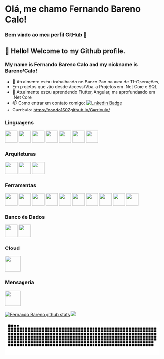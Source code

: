 # Olá, me chamo Fernando Bareno Calo! 
### Bem vindo ao meu perfil GitHub 👋

## 👋 Hello! Welcome to my Github profile.
### My name is Fernando Bareno Calo and my nickname is Bareno/Calo!

- 🔭 Atualmente estou trabalhando no Banco Pan na area de TI-Operações, 
-   Em projetos que vão desde Access/Vba, a Projetos em .Net Core e SQL
- 🌱 Atualmente estou aprendendo Flutter, Angular, me aprofundando em .Net Core
- 📫 Como entrar em contato comigo: [![Linkedin Badge](https://img.shields.io/badge/-LinkedIn-blue?style=flat-square&logo=Linkedin&logoColor=white&link=https://www.linkedin.com/in/fernando-bareno-calo/)](https://www.linkedin.com/in/fernando-bareno-calo/)
- Curriculo: https://nando1507.github.io/Curriculo/


### Linguagens
<img src="https://cdn.jsdelivr.net/gh/devicons/devicon/icons/csharp/csharp-original.svg" width="40" height="40"/>  <img src="https://cdn.jsdelivr.net/gh/devicons/devicon/icons/python/python-original.svg" width="40" height="40"/> <img src="https://cdn.jsdelivr.net/gh/devicons/devicon/icons/dart/dart-original.svg" width="40" height="40"/> <img src="https://cdn.jsdelivr.net/gh/devicons/devicon/icons/r/r-original.svg" width="40" height="40"/> <img src="https://cdn.jsdelivr.net/gh/devicons/devicon/icons/html5/html5-original.svg" width="40" height="40"/> <img src="https://cdn.jsdelivr.net/gh/devicons/devicon/icons/css3/css3-original.svg"  width="40" height="40"/> <img src="https://cdn.jsdelivr.net/gh/devicons/devicon/icons/javascript/javascript-original.svg" width="40" height="40"/>          
          
### Arquiteturas
<img src="https://cdn.jsdelivr.net/gh/devicons/devicon/icons/dotnetcore/dotnetcore-original.svg" width="40" height="40"/> <img src="https://cdn.jsdelivr.net/gh/devicons/devicon/icons/flutter/flutter-original.svg" width="40" height="40"/> <img src="https://cdn.jsdelivr.net/gh/devicons/devicon/icons/angularjs/angularjs-original.svg" width="40" height="40"/>

### Ferramentas
<img src="https://cdn.jsdelivr.net/gh/devicons/devicon/icons/git/git-original.svg" width="40" height="40"/> <img src="https://cdn.jsdelivr.net/gh/devicons/devicon/icons/jira/jira-original-wordmark.svg" width="40" height="40"/> <img src="https://cdn.jsdelivr.net/gh/devicons/devicon/icons/visualstudio/visualstudio-plain.svg" width="40" height="40"/> <img src="https://cdn.jsdelivr.net/gh/devicons/devicon/icons/vscode/vscode-original.svg" width="40" height="40"/> <img src="https://cdn.jsdelivr.net/gh/devicons/devicon/icons/intellij/intellij-original-wordmark.svg"  width="40" height="40"/> <img src="https://cdn.jsdelivr.net/gh/devicons/devicon/icons/jupyter/jupyter-original-wordmark.svg" width="40" height="40" /> <img src="https://cdn.jsdelivr.net/gh/devicons/devicon/icons/rstudio/rstudio-original.svg" width="40" height="40"/> <img src="https://cdn.jsdelivr.net/gh/devicons/devicon/icons/nuget/nuget-original.svg" width="40" height="40" />  <img src="https://cdn.jsdelivr.net/gh/devicons/devicon/icons/github/github-original.svg" width="40" height="40"/> <img src="https://cdn.jsdelivr.net/gh/devicons/devicon/icons/anaconda/anaconda-original.svg" width="40" height="40"/>
          
          
### Banco de Dados
<img  class="change-my-color" src="https://cdn.jsdelivr.net/gh/devicons/devicon/icons/microsoftsqlserver/microsoftsqlserver-plain-wordmark.svg" width="40" height="40"/> <img src="https://cdn.jsdelivr.net/gh/devicons/devicon/icons/mysql/mysql-original.svg" width="40" height="40"  />

### Cloud
<img src="https://cdn.jsdelivr.net/gh/devicons/devicon/icons/amazonwebservices/amazonwebservices-plain-wordmark.svg" width="50" height="50" />

### Mensageria
<img src="https://cdn.jsdelivr.net/gh/devicons/devicon/icons/apachekafka/apachekafka-original-wordmark.svg" width="50" height="50"/>
          


[![Fernando Bareno github stats](https://github-readme-stats.vercel.app/api?username=nando1507&theme=dark&show_icons=true&count_private=true)](https://github.com/nando1507)
<img src="https://github-readme-stats.vercel.app/api/top-langs/?username=nando1507&layout=compact&langs_count=7&theme=dark"/>


![Snake animation](https://github.com/nando1507/nando1507/blob/output/github-contribution-grid-snake.svg)
